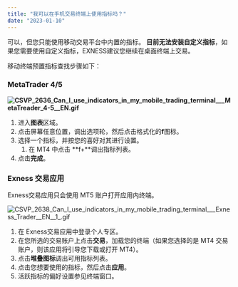 ```yaml
---
title: "我可以在手机交易终端上使用指标吗？"
date: "2023-01-10"
---
```


可以，但您只能使用移动交易平台中内置的指标。 **目前无法安装自定义指标**，如果您需要使用自定义指标，EXNESS建议您继续在桌面终端上交易。

移动终端预置指标查找步骤如下：

### **MetaTrader 4/5**

**![CSVP_2636_Can_I_use_indicators_in_my_mobile_trading_terminal___MetaTreader_4-5__EN.gif](https://get.exness.help/hc/article_attachments/4412560124434/CSVP_2636_Can_I_use_indicators_in_my_mobile_trading_terminal___MetaTreader_4-5__EN.gif)**

1. 进入**图表**区域。
2. 点击屏幕任意位置，调出选项轮，然后点击格式化的**f**图标。
3. 选择一个指标，并按您的喜好对其进行设置。
    1. 在 MT4 中点击 **f+**调出指标列表。
4. 点击**完成**。

### **Exness 交易应用**

Exness交易应用只会使用 MT5 账户打开应用内终端。

![CSVP_2638_Can_I_use_indicators_in_my_mobile_trading_terminal___Exness_Trader__EN__1_.gif](https://get.exness.help/hc/article_attachments/4412505448082/CSVP_2638_Can_I_use_indicators_in_my_mobile_trading_terminal___Exness_Trader__EN__1_.gif)

1. 在 Exness交易应用中登录个人专区。
2. 在您所选的交易账户上点击**交易**，加载您的终端（如果您选择的是 MT4 交易账户，则该应用将引导您下载或打开 MT4）。
3. 点击**堆叠图标**调出可用指标列表。
4. 点击您想要使用的指标，然后点击**应用**。
5. 活跃指标的偏好设置参见终端窗口。
